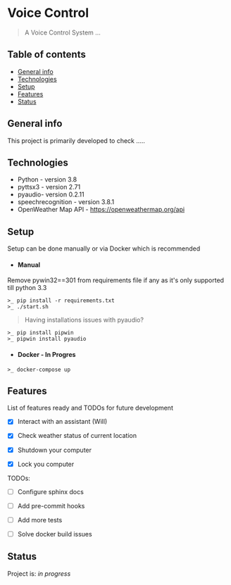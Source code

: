 # Voice Control

> A Voice Control System ...

## Table of contents

- [General info](#general-info)
- [Technologies](#technologies)
- [Setup](#setup)
- [Features](#features)
- [Status](#status)

## General info

This project is primarily developed to check .....


## Technologies

- Python - version 3.8
- pyttsx3 - version 2.71
- pyaudio- version 0.2.11
- speechrecognition - version 3.8.1
- OpenWeather Map API - <https://openweathermap.org/api>


## Setup

Setup can be done manually or via Docker which is recommended

- #### Manual
Remove pywin32==301 from requirements file if any as it's only supported till python 3.3

    >_ pip install -r requirements.txt
    >_ ./start.sh

> Having installations issues with pyaudio? 

    >_ pip install pipwin
    >_ pipwin install pyaudio

- #### Docker - In Progres
>

    >_ docker-compose up


## Features

List of features ready and TODOs for future development

- [x] Interact with an assistant (Will)
- [x] Check weather status of current location
- [x] Shutdown your computer
- [x] Lock you computer


TODOs:

- [ ] Configure sphinx docs
- [ ] Add pre-commit hooks
- [ ] Add more tests
- [ ] Solve docker build issues


## Status

Project is: _in progress_
